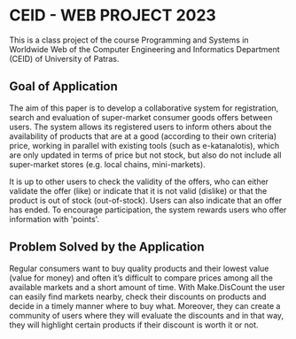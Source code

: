 # CEID - WEB PROJECT 2023

This is a class project of the course Programming and Systems in Worldwide Web of the Computer Engineering and Informatics Department (CEID) of University of Patras.

## Goal of Application
The aim of this paper is to develop a collaborative system for registration, search and evaluation of super-market consumer goods offers between users. The system allows its registered users to inform others about the availability of products that are at a good (according to their own criteria) price, working in parallel with existing tools (such as e-katanalotis), which are only updated in terms of price but not stock, but also do not include all super-market stores (e.g. local chains, mini-markets).

It is up to other users to check the validity of the offers, who can either validate the offer (like) or indicate that it is not valid (dislike) or that the product is out of stock (out-of-stock). Users can also indicate that an offer has ended. To encourage participation, the system rewards users who offer information with 'points'.

## Problem Solved by the Application
Regular consumers want to buy quality products and their lowest value (value for money) and often it’s difficult to compare prices among all the available markets and a short amount of time. With Make.DisCount the user can easily find markets nearby, check their discounts on products and decide in a timely manner where to buy what. Moreover, they can create a community of users where they will evaluate the discounts and in that way, they will highlight certain products if their discount is worth it or not. 
